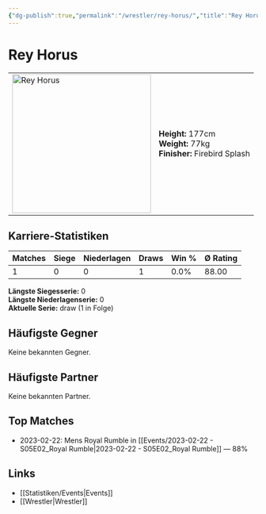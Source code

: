 ```yaml
---
{"dg-publish":true,"permalink":"/wrestler/rey-horus/","title":"Rey Horus","tags":["wrestler"],"noteIcon":""}
---
```



# Rey Horus

<table>
        <tr>
        <td><img src="https://github.com/CptSpaulding1980/choke-slam-wrestling/releases/download/images/Rey_Horus.png" width="280" alt="Rey Horus"></td>
        <td>
        <b>Height:</b> 177cm<br>
        <b>Weight:</b> 77kg<br>
        <b>Finisher:</b> Firebird Splash<br>
        </td>
        </tr>
        </table>
        
## Karriere-Statistiken

| Matches | Siege | Niederlagen | Draws | Win % | Ø Rating |
|---------|-------|-------------|-------|-------|-----------|
| 1 | 0 | 0 | 1 | 0.0% | 88.00 |

**Längste Siegesserie:** 0<br>**Längste Niederlagenserie:** 0<br>**Aktuelle Serie:** draw (1 in Folge)


## Häufigste Gegner
Keine bekannten Gegner.

## Häufigste Partner
Keine bekannten Partner.

## Top Matches
- 2023-02-22: Mens Royal Rumble in [[Events/2023-02-22 - S05E02_Royal Rumble\|2023-02-22 - S05E02_Royal Rumble]] — 88%

## Links
- [[Statistiken/Events\|Events]]
- [[Wrestler\|Wrestler]]
